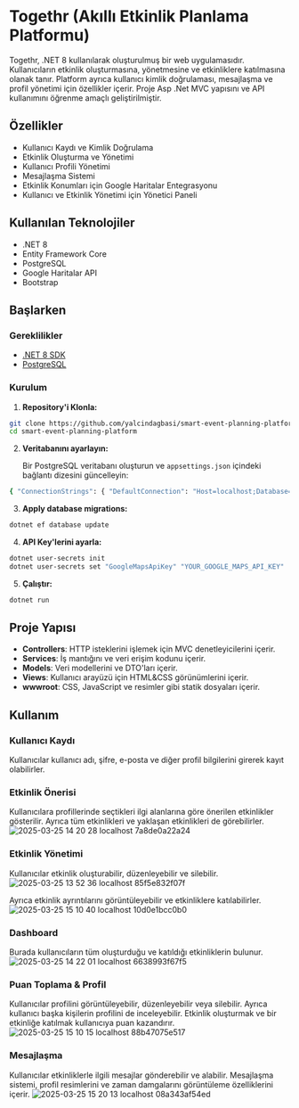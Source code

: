 # Togethr (Akıllı Etkinlik Planlama Platformu)

Togethr, .NET 8 kullanılarak oluşturulmuş bir web uygulamasıdır. Kullanıcıların etkinlik oluşturmasına, yönetmesine ve etkinliklere katılmasına olanak tanır. Platform ayrıca kullanıcı kimlik doğrulaması, mesajlaşma ve profil yönetimi için özellikler içerir. Proje Asp .Net MVC yapısını ve API kullanımını öğrenme amaçlı geliştirilmiştir.

## Özellikler

- Kullanıcı Kaydı ve Kimlik Doğrulama
- Etkinlik Oluşturma ve Yönetimi
- Kullanıcı Profili Yönetimi
- Mesajlaşma Sistemi
- Etkinlik Konumları için Google Haritalar Entegrasyonu
- Kullanıcı ve Etkinlik Yönetimi için Yönetici Paneli

## Kullanılan Teknolojiler

- .NET 8
- Entity Framework Core
- PostgreSQL
- Google Haritalar API
- Bootstrap

## Başlarken

### Gereklilikler

- [.NET 8 SDK](https://dotnet.microsoft.com/download/dotnet/8.0)
- [PostgreSQL](https://www.postgresql.org/download/)

### Kurulum

1. **Repository'i Klonla:**
```bash
git clone https://github.com/yalcindagbasi/smart-event-planning-platform.git 
cd smart-event-planning-platform
```
2. **Veritabanını ayarlayın:**

   Bir PostgreSQL veritabanı oluşturun ve `appsettings.json` içindeki bağlantı dizesini güncelleyin:
```bash
{ "ConnectionStrings": { "DefaultConnection": "Host=localhost;Database=YourDatabaseName;Username=YourUsername;Password=YourPassword" } }
```

3. **Apply database migrations:**
```bash
dotnet ef database update
```
4. **API Key'lerini ayarla:**
```bash
dotnet user-secrets init
dotnet user-secrets set "GoogleMapsApiKey" "YOUR_GOOGLE_MAPS_API_KEY"
```

5. **Çalıştır:**
```bash
dotnet run
```
## Proje Yapısı

- **Controllers**: HTTP isteklerini işlemek için MVC denetleyicilerini içerir.
- **Services**: İş mantığını ve veri erişim kodunu içerir.
- **Models**: Veri modellerini ve DTO'ları içerir.
- **Views**: Kullanıcı arayüzü için HTML&CSS görünümlerini içerir.
- **wwwroot**: CSS, JavaScript ve resimler gibi statik dosyaları içerir.

## Kullanım

### Kullanıcı Kaydı

Kullanıcılar kullanıcı adı, şifre, e-posta ve diğer profil bilgilerini girerek kayıt olabilirler.

### Etkinlik Önerisi
Kullanıcılara profillerinde seçtikleri ilgi alanlarına göre önerilen etkinlikler gösterilir. Ayrıca tüm etkinlikleri ve yaklaşan etkinlikleri de görebilirler.
![2025-03-25 14 20 28 localhost 7a8de0a22a24](https://github.com/user-attachments/assets/6ec8f716-bb90-41cb-96e7-5ee457910d1d)

### Etkinlik Yönetimi
Kullanıcılar etkinlik oluşturabilir, düzenleyebilir ve silebilir.  
![2025-03-25 13 52 36 localhost 85f5e832f07f](https://github.com/user-attachments/assets/da73ba7d-e142-4043-bb06-e4c321925aaf)

Ayrıca etkinlik ayrıntılarını görüntüleyebilir ve etkinliklere katılabilirler.
![2025-03-25 15 10 40 localhost 10d0e1bcc0b0](https://github.com/user-attachments/assets/ac5437bc-7aa5-4de5-ad5b-3bf73caf1ef0)

### Dashboard
Burada kullanıcıların tüm oluşturduğu ve katıldığı etkinliklerin bulunur.
![2025-03-25 14 22 01 localhost 6638993f67f5](https://github.com/user-attachments/assets/f949297b-ca64-4366-8c44-d87800f2b548)

### Puan Toplama & Profil
Kullanıcılar profilini görüntüleyebilir, düzenleyebilir veya silebilir. Ayrıca kullanıcı başka kişilerin profilini de inceleyebilir. Etkinlik oluşturmak ve bir etkinliğe katılmak kullanıcıya puan kazandırır.
![2025-03-25 15 10 15 localhost 88b47075e517](https://github.com/user-attachments/assets/7e6f3758-2fb8-47f8-b9f0-fe2ef427564d)

### Mesajlaşma
Kullanıcılar etkinliklerle ilgili mesajlar gönderebilir ve alabilir. Mesajlaşma sistemi, profil resimlerini ve zaman damgalarını görüntüleme özelliklerini içerir.
![2025-03-25 15 20 13 localhost 08a343af54ed](https://github.com/user-attachments/assets/9504c88f-9553-46d7-aeb1-ce2591331275)
